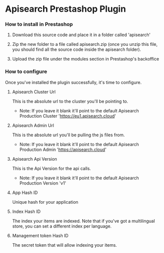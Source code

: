 # Apisearch Prestashop Plugin

### How to install in Prestashop

1. Download this source code and place it in a folder called 'apisearch'

2. Zip the new folder to a file called apisearch.zip (once you unzip this file, you should find all the source code inside the apisearch folder).

3. Upload the zip file under the modules section in Prestashop's backoffice

### How to configure

Once you've installed the plugin successfully, it's time to configure.

1. Apisearch Cluster Url

    This is the absolute url to the cluster you'll be pointing to. 
    
    * Note: If you leave it blank it'll point to the default Apisearch Production Cluster 'https://eu1.apisearch.cloud'

2. Apisearch Admin Url

    This is the absolute url you'll be pulling the js files from.
    
    * Note: If you leave it blank it'll point to the default Apisearch Production Admin 'https://apisearch.cloud'

3. Apisearch Api Version

    This is the Api Version for the api calls.
    
    * Note: If you leave it blank it'll point to the default Apisearch Production Version 'v1'

4. App Hash ID

    Unique hash for your application

5. Index Hash ID

    The index your items are indexed. Note that if you've got a multilingual store, you can set a different index per language.

6. Management token Hash ID

    The secret token that will allow indexing your items.
